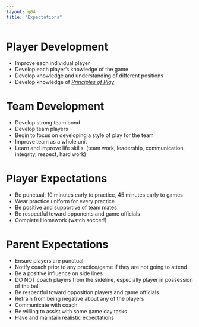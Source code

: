 ```yaml
---
layout: g04
title: "Expectations"
---
```

 
# Player Development

* Improve each individual player 
* Develop each player’s knowledge of the game 
* Develop knowledge and understanding of different positions 
* Develop knowledge of [*Principles of Play*](/G04/pop.html)

# Team Development 

* Develop strong team bond 
* Develop team players
* Begin to focus on developing a style of play for the team
* Improve team as a whole unit 
* Learn and improve life skills  (team work, leadership, communication,  integrity, respect, hard work)

# Player Expectations

* Be punctual: 10 minutes early to practice, 45 minutes early to games 
* Wear practice uniform for every practice
* Be positive and supportive of team mates
* Be respectful toward opponents and game officials
* Complete Homework (watch soccer!) 

# Parent Expectations

* Ensure players are punctual
* Notify coach prior to any practice/game if they are not going to attend 
* Be a positive influence on side lines
* DO NOT coach players from the sideline, especially player in possession of the ball 
* Be respectful toward opposition players and game officials
* Refrain from being negative about any of the players 
* Communicate with coach 
* Be willing to assist with some game day tasks 
* Have and maintain realistic expectations

